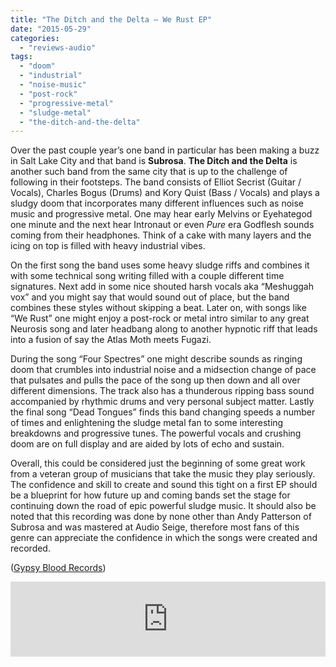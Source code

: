 ```yaml
---
title: "The Ditch and the Delta – We Rust EP"
date: "2015-05-29"
categories: 
  - "reviews-audio"
tags: 
  - "doom"
  - "industrial"
  - "noise-music"
  - "post-rock"
  - "progressive-metal"
  - "sludge-metal"
  - "the-ditch-and-the-delta"
---
```


Over the past couple year’s one band in particular has been making a buzz in Salt Lake City and that band is **Subrosa**. **The Ditch and the Delta** is another such band from the same city that is up to the challenge of following in their footsteps. The band consists of Elliot Secrist (Guitar / Vocals), Charles Bogus (Drums) and Kory Quist (Bass / Vocals) and plays a sludgy doom that incorporates many different influences such as noise music and progressive metal. One may hear early Melvins or Eyehategod one minute and the next hear Intronaut or even _Pure_ era Godflesh sounds coming from their headphones. Think of a cake with many layers and the icing on top is filled with heavy industrial vibes.

On the first song the band uses some heavy sludge riffs and combines it with some technical song writing filled with a couple different time signatures. Next add in some nice shouted harsh vocals aka “Meshuggah vox” and you might say that would sound out of place, but the band combines these styles without skipping a beat. Later on, with songs like “We Rust” one might enjoy a post-rock or metal intro similar to any great Neurosis song and later headbang along to another hypnotic riff that leads into a fusion of say the Atlas Moth meets Fugazi.

During the song “Four Spectres” one might describe sounds as ringing doom that crumbles into industrial noise and a midsection change of pace that pulsates and pulls the pace of the song up then down and all over different dimensions. The track also has a thunderous ripping bass sound accompanied by rhythmic drums and very personal subject matter. Lastly the final song “Dead Tongues” finds this band changing speeds a number of times and enlightening the sludge metal fan to some interesting breakdowns and progressive tunes. The powerful vocals and crushing doom are on full display and are aided by lots of echo and sustain.

Overall, this could be considered just the beginning of some great work from a veteran group of musicians that take the music they play seriously. The confidence and skill to create and sound this tight on a first EP should be a blueprint for how future up and coming bands set the stage for continuing down the road of epic powerful sludge music. It should also be noted that this recording was done by none other than Andy Patterson of Subrosa and was mastered at Audio Seige, therefore most fans of this genre can appreciate the confidence in which the songs were created and recorded.

([Gypsy Blood Records](https://www.facebook.com/gypsybloodrecords))

<iframe style="border: 0; width: 100%; height: 120px;" src="https://bandcamp.com/EmbeddedPlayer/album=475067080/size=large/bgcol=ffffff/linkcol=0687f5/tracklist=false/artwork=small/transparent=true/" width="300" height="150" seamless=""><a href="http://theditchandthedelta.bandcamp.com/album/we-rust">We Rust by The Ditch And The Delta</a></iframe>
